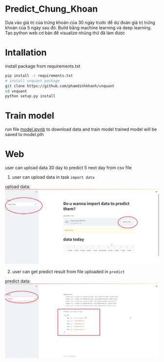 # Predict_Chung_Khoan
Dựa vào giá trị của trứng khoán của 30 ngày trước để dự đoán giá trị trứng khoán của 5 ngày sau đó.
Build bằng machine learning và deep learning.
Tạo python web cơ bản để visualize nhũng thứ đã làm được

# Intallation
install package from requirements.txt
```bash
pip install -r requirements.txt
# install vnquant package
git clone https://github.com/phamdinhkhanh/vnquant
cd vnquant
python setup.py install
```

# Train model

run file [model.ipynb](model.ipynb) to download data and train model
trained model will be saved to model.pth

# Web
user can upload data 30 day to predict 5 next day from csv file

1. user can upload data in task `import data`


upload data: ![image](https://github.com/nhanvu10092001/Predict_Chung_Khoan/blob/main/img/1.png)

2. user can get predict result from file uploaded in `predict`


predict data: ![image](https://github.com/nhanvu10092001/Predict_Chung_Khoan/blob/main/img/2.png)